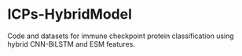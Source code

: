 # ICPs-HybridModel
Code and datasets for immune checkpoint protein classification using hybrid CNN-BiLSTM and ESM features.
